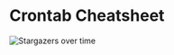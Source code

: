 # Crontab Cheatsheet

![Stargazers over time](https://process.filestackapi.com/cache=expiry:max/resize=width:700/gE30XyppQqyNCnNB4a5c)
